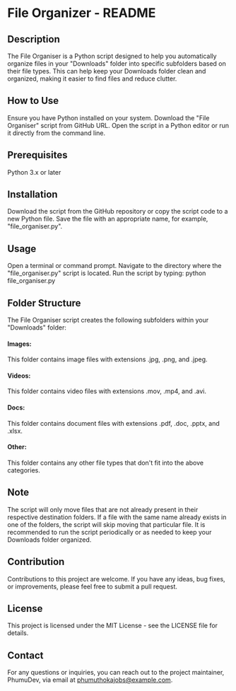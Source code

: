 # File Organizer - README

## Description
The File Organiser is a Python script designed to help you automatically organize files in your "Downloads" folder into specific subfolders based on their file types. This can help keep your Downloads folder clean and organized, making it easier to find files and reduce clutter.

## How to Use
Ensure you have Python installed on your system.
Download the "File Organiser" script from GitHub URL.
Open the script in a Python editor or run it directly from the command line.

## Prerequisites
Python 3.x or later

## Installation
Download the script from the GitHub repository or copy the script code to a new Python file.
Save the file with an appropriate name, for example, "file_organiser.py".

## Usage
Open a terminal or command prompt.
Navigate to the directory where the "file_organiser.py" script is located.
Run the script by typing: python file_organiser.py

## Folder Structure
The File Organiser script creates the following subfolders within your "Downloads" folder:

#### Images: 
This folder contains image files with extensions .jpg, .png, and .jpeg.

#### Videos: 
This folder contains video files with extensions .mov, .mp4, and .avi.

#### Docs:
This folder contains document files with extensions .pdf, .doc, .pptx, and .xlsx.

#### Other: 
This folder contains any other file types that don't fit into the above categories.

## Note
The script will only move files that are not already present in their respective destination folders. If a file with the same name already exists in one of the folders, the script will skip moving that particular file.
It is recommended to run the script periodically or as needed to keep your Downloads folder organized.

## Contribution
Contributions to this project are welcome. If you have any ideas, bug fixes, or improvements, please feel free to submit a pull request.

## License
This project is licensed under the MIT License - see the LICENSE file for details.

## Contact
For any questions or inquiries, you can reach out to the project maintainer, PhumuDev, via email at phumuthokajobs@example.com.
 
